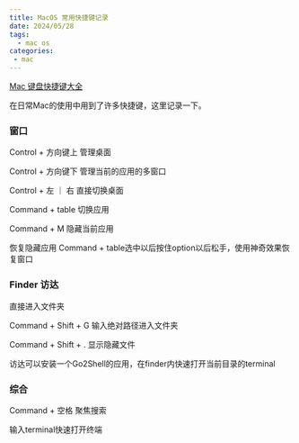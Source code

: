 ```yaml
---
title: MacOS 常用快捷键记录
date: 2024/05/28
tags:
  - mac os
categories:
 - mac
---
```


[Mac 键盘快捷键大全](https://support.apple.com/zh-cn/102650)

在日常Mac的使用中用到了许多快捷键，这里记录一下。

### 窗口

Control + 方向键上  管理桌面

Control + 方向键下 管理当前的应用的多窗口

Control + 左 ｜ 右 直接切换桌面

Command + table 切换应用 

Command + M 隐藏当前应用

恢复隐藏应用
Command + table选中以后按住option以后松手，使用神奇效果恢复窗口

### Finder 访达


直接进入文件夹 

Command + Shift + G 输入绝对路径进入文件夹

Command + Shift + . 显示隐藏文件

访达可以安装一个Go2Shell的应用，在finder内快速打开当前目录的terminal


### 综合

Command + 空格 聚焦搜索

输入terminal快速打开终端

